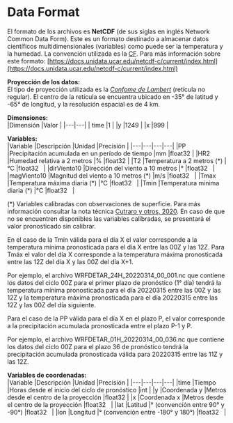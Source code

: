 # Data Format

El formato de los archivos es **NetCDF** (de sus siglas en inglés Network Common Data Form). Este es un formato destinado a almacenar datos científicos multidimensionales (variables) como puede ser la temperatura y la humedad. La convención utilizada es la [CF](http://cfconventions.org/). Para más información sobre este formato: [https://docs.unidata.ucar.edu/netcdf-c/current/index.html](https://docs.unidata.ucar.edu/netcdf-c/current/index.html)


**Proyección de los datos:** <br />
El tipo de proyección utilizada es la [*Confome de Lambert*](https://www2.mmm.ucar.edu/wrf/users/docs/user_guide_V3/user_guide_V3.9/users_guide_chap3.html) (retícula no regular). El centro de la retícula se encuentra ubicado en -35° de latitud y -65° de longitud, y la resolución espacial es de 4 km.

**Dimensiones:**<br />
|Dimensión   |Valor   |
|---|---|
| time  |1   |
|y   |1249   |
|x   |999   |

**Variables:**<br />
|Variable   |Descripción   |Unidad   |Precisión   |
|---|---|---|---|
|PP   |Precipitación acumulada en un período de tiempo   |mm   |float32   |
|HR2   |Humedad relativa a 2 metros   |%   |float32   |
|T2   |Temperatura a 2 metros (\*)   |°C   |float32   |
|dirViento10   |Dirección del viento a 10 metros   |°   |float32   |
|magViento10   |Magnitud del viento a 10 metros (\*)   |m/s   |float32   |
|Tmax   |Temperatura máxima diaria (\*)   |°C   |float32   |
|Tmin   |Temperatura mínima diaria (\*)   |°C   |float32   |

(\*) Variables calibradas con observaciones de superficie. Para más información consultar la nota técnica [Cutraro y otros, 2020](http://hdl.handle.net/20.500.12160/1405). En caso de que no se encuentren disponibles las variables calibradas, se presentará el valor pronosticado sin calibrar.

En el caso de la Tmín válida para el día X el valor corresponde a la temperatura mínima pronosticada para el día X entre las 00Z y las 12Z.
Para Tmáx el valor del día X corresponde a la temperatura máxima pronosticada entre las 12Z del día X y las 00Z del día X+1.

Por ejemplo, el archivo WRFDETAR_24H_20220314_00_001.nc que contiene los datos del ciclo 00Z para el primer plazo de pronóstico (1° día) tendrá la temperatura mínima pronosticada para el día 20220315 entre las 00Z y las 12Z y la temperatura máxima pronosticada para el día 20220315 entre las 12Z y las 00Z del día siguiente.

Para el caso de la PP válida para el día X en el plazo P, el valor corresponde a la precipitación acumulada pronosticada entre el plazo P-1 y P.

Por ejemplo, el archivo WRFDETAR_01H_20220314_00_036.nc que contiene los datos del ciclo 00Z para el plazo 36 de pronóstico tendrá la precipitación acumulada pronosticada válida para 20220315 entre las 11Z y las 12Z.

**Variables de coordenadas:**<br />
|Variable   |Descripción   |Unidad   |Precisión   |
|---|---|---|---|
|time   |Tiempo   |Horas desde el inicio del ciclo de pronóstico   |int   |
|y   |Coordenada y   |Metros desde el centro de la proyección   |float32   |
|x   |Coordenada x   |Metros desde el centro de la proyección   |float32   |
|lat   |Latitud   |° (convención entre 90° y -90°)   |float32   |
|lon   |Longitud   |° (convención entre -180° y 180°)   |float32   |




